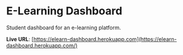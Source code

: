 # E-Learning Dashboard

Student dashboard for an e-learning platform.

**Live URL**: [https://elearn-dashboard.herokuapp.com](https://elearn-dashboard.herokuapp.com/)
